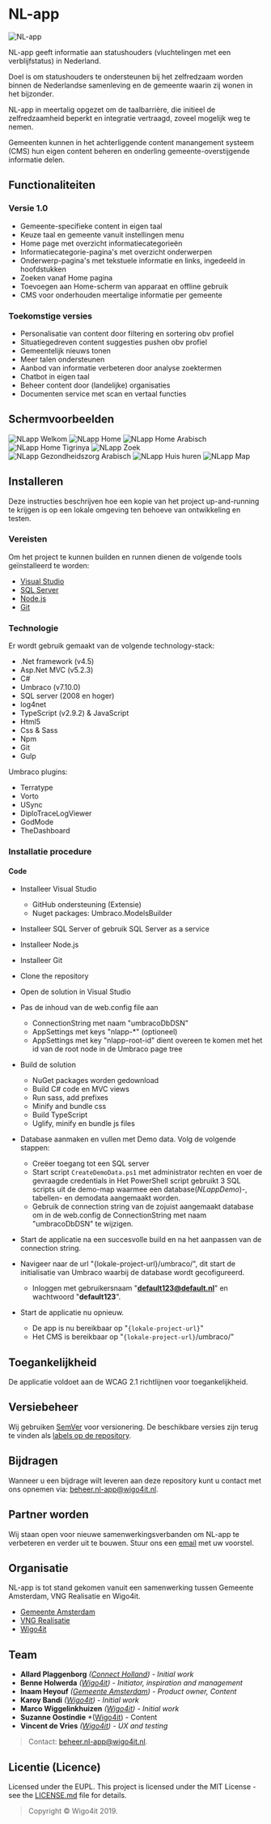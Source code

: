 ﻿# NL-app

![NL-app](https://nl-app.nl/icons/icon-96x96.png "NL-app")

NL-app geeft informatie aan statushouders (vluchtelingen met een verblijfstatus) in Nederland.

Doel is om statushouders te ondersteunen bij het zelfredzaam worden binnen de Nederlandse samenleving en de gemeente waarin zij wonen in het bijzonder.

NL-app in meertalig opgezet om de taalbarrière, die initieel de zelfredzaamheid beperkt en integratie vertraagd, zoveel mogelijk weg te nemen.

Gemeenten kunnen in het achterliggende content manangement systeem (CMS) hun eigen content beheren en onderling gemeente-overstijgende informatie delen.


## Functionaliteiten

### Versie 1.0
- Gemeente-specifieke content in eigen taal
- Keuze taal en gemeente vanuit instellingen menu
- Home page met overzicht informatiecategorieën
- Informatiecategorie-pagina's met overzicht onderwerpen
- Onderwerp-pagina's met tekstuele informatie en links, ingedeeld in hoofdstukken
- Zoeken vanaf Home pagina
- Toevoegen aan Home-scherm van apparaat en offline gebruik
- CMS voor onderhouden meertalige informatie per gemeente


### Toekomstige versies
- Personalisatie van content door filtering en sortering obv profiel
- Situatiegedreven content suggesties pushen obv profiel
- Gemeentelijk nieuws tonen
- Meer talen ondersteunen
- Aanbod van informatie verbeteren door analyse zoektermen
- Chatbot in eigen taal
- Beheer content door (landelijke) organisaties
- Documenten service met scan en vertaal functies


## Schermvoorbeelden

![NLapp Welkom](./screenshots/s/NLapp%20Welkom.png) 
![NLapp Home](./screenshots/s/NLapp%20Home.png)
![NLapp Home Arabisch](./screenshots/s/NLapp%20Home%20Ar.png)
![NLapp Home Tigrinya](./screenshots/s/NLapp%20Home%20Ti.png)
![NLapp Zoek](./screenshots/s/NLapp%20Zoek.png) 
![NLapp Gezondheidszorg Arabisch](./screenshots/s/NLapp%20Cat%20Ar.png)
![NLapp Huis huren](./screenshots/s/NLapp%20Info1.png)
![NLapp Map](./screenshots/s/NLapp%20Map.png)


## Installeren

Deze instructies beschrijven hoe een kopie van het project up-and-running te krijgen is op een lokale omgeving ten behoeve van ontwikkeling en testen.


### Vereisten

Om het project te kunnen builden en runnen dienen de volgende tools geïnstalleerd te worden:
- [Visual Studio](https://visualstudio.microsoft.com/downloads/)
- [SQL Server](https://www.microsoft.com/nl-nl/sql-server/sql-server-downloads)
- [Node.js](https://nodejs.org/en/download/)
- [Git](https://git-scm.com/download/win) 

### Technologie

Er wordt gebruik gemaakt van de volgende technology-stack:
- .Net framework (v4.5)
- Asp.Net MVC (v5.2.3)
- C#
- Umbraco (v7.10.0)
- SQL server (2008 en hoger)
- log4net
- TypeScript (v2.9.2) & JavaScript
- Html5
- Css & Sass
- Npm
- Git
- Gulp

Umbraco plugins:
- Terratype
- Vorto
- USync
- DiploTraceLogViewer
- GodMode
- TheDashboard


### Installatie procedure

#### Code

- Installeer Visual Studio
  - GitHub ondersteuning (Extensie)
  - Nuget packages: Umbraco.ModelsBuilder

- Installeer SQL Server of gebruik SQL Server as a service

- Installeer Node.js

- Installeer Git

- Clone the repository

- Open de solution in Visual Studio

- Pas de inhoud van de web.config file aan
  - ConnectionString met naam "umbracoDbDSN"
  - AppSettings met keys "nlapp-*" (optioneel)
  - AppSettings met key "nlapp-root-id" dient overeen te komen met het id van de root node in de Umbraco page tree

- Build de solution
  - NuGet packages worden gedownload
  - Build C# code en MVC views
  - Run sass, add prefixes
  - Minify and bundle css
  - Build TypeScript
  - Uglify, minify  en bundle js files

- Database aanmaken en vullen met Demo data. Volg de volgende stappen:
  - Creëer toegang tot een SQL server
  - Start script ```CreateDemoData.ps1``` met administrator rechten en voer de gevraagde credentials in
  Het PowerShell script gebruikt 3 SQL scripts uit de demo-map waarmee een database(*NLappDemo*)-, tabellen- en demodata aangemaakt worden. 
  - Gebruik de connection string van de zojuist aangemaakt database om in de web.config de ConnectionString met naam "umbracoDbDSN" te wijzigen.

- Start de applicatie na een succesvolle build en na het aanpassen van de connection string.

- Navigeer naar de url "{lokale-project-url}/umbraco/", dit start de initialisatie van Umbraco waarbij de database wordt gecofigureerd.
  - Inloggen met gebruikersnaam "**default123@default.nl**" en wachtwoord "**default123**".
  
- Start de applicatie nu opnieuw.
  - De app is nu bereikbaar op "``{lokale-project-url}``"
  - Het CMS is bereikbaar op "``{lokale-project-url}``/umbraco/"


## Toegankelijkheid

De applicatie voldoet aan de WCAG 2.1 richtlijnen voor toegankelijkheid.


## Versiebeheer

Wij gebruiken [SemVer](http://semver.org/) voor versionering. De beschikbare versies zijn terug te vinden als [labels op de repository](https://github.com/wigo4it/nl-app/tags). 


## Bijdragen

Wanneer u een bijdrage wilt leveren aan deze repository kunt u contact met ons opnemen via: [beheer.nl-app@wigo4it.nl]([mailto:beheer.nl-app@wigo4it.nl]).


## Partner worden

Wij staan open voor nieuwe samenwerkingsverbanden om NL-app te verbeteren en verder uit te bouwen.
Stuur ons een [email]([mailto:beheer.nl-app@wigo4it.nl]) met uw voorstel.


## Organisatie
NL-app is tot stand gekomen vanuit een samenwerking tussen Gemeente Amsterdam, VNG Realisatie en Wigo4it.
* [Gemeente Amsterdam](https://www.amsterdam.nl/werk-inkomen/)
* [VNG Realisatie](https://www.vngrealisatie.nl)
* [Wigo4it](https://www.wigo4it.nl)


## Team
* **Allard Plaggenborg** *([Connect Holland](https://www.connectholland.nl)) - Initial work*
* **Benne Holwerda** *([Wigo4it](https://www.wigo4it.nl)) - Initiator, inspiration and management*
* **Inaam Heyouf** *([Gemeente Amsterdam](https://www.amsterdam.nl/werk-inkomen/)) - Product owner, Content*
* **Karoy Bandi** *([Wigo4it](https://www.wigo4it.nl)) - Initial work*
* **Marco Wiggelinkhuizen** *([Wigo4it](https://www.wigo4it.nl)) - Initial work*
* **Suzanne Oostindie** *([Wigo4it](https://www.wigo4it.nl)) - Content
* **Vincent de Vries** *([Wigo4it](https://www.wigo4it.nl)) - UX and testing*

> Contact: [beheer.nl-app@wigo4it.nl]([mailto:beheer.nl-app@wigo4it.nl]).


## Licentie (Licence)

Licensed under the EUPL. This project is licensed under the MIT License - see the [LICENSE.md](◄LICENSE.md) file for details.
> Copyright © Wigo4it 2019.
